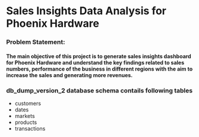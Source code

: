 # Sales Insights Data Analysis for Phoenix Hardware

### Problem Statement:
#### The main objective of this project is to generate sales insights dashboard for Phoenix Hardware and understand the key findings related to sales numbers, performance of the business in different regions with the aim to increase the sales and generating more revenues.

### db_dump_version_2 database schema contails following tables
- customers
- dates
- markets
- products
- transactions
